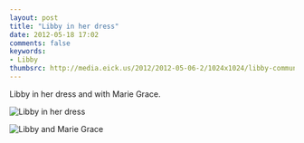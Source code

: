 ```yaml
---
layout: post
title: "Libby in her dress"
date: 2012-05-18 17:02
comments: false
keywords: 
- Libby
thumbsrc: http://media.eick.us/2012/2012-05-06-2/1024x1024/libby-communion-13.jpg
---
```

Libby in her dress and with Marie Grace.



![Libby in her dress](http://media.eick.us/media/photographs/2012/2012-05-06-2/libby-communion-13.jpg)




![Libby and Marie Grace](http://media.eick.us/media/photographs/2012/2012-05-06-2/libby-communion-14.jpg)

